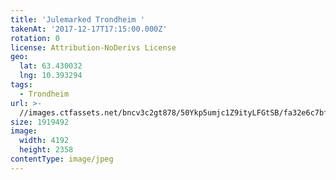 ```yaml
---
title: 'Julemarked Trondheim '
takenAt: '2017-12-17T17:15:00.000Z'
rotation: 0
license: Attribution-NoDerivs License
geo:
  lat: 63.430032
  lng: 10.393294
tags:
  - Trondheim
url: >-
  //images.ctfassets.net/bncv3c2gt878/50Ykp5umjc1Z9ityLFGtSB/fa32e6c7bfd0176c3ac89bf8f9e4f630/julemarked-trondheim_25246116128_o
size: 1919492
image:
  width: 4192
  height: 2358
contentType: image/jpeg
---
```


